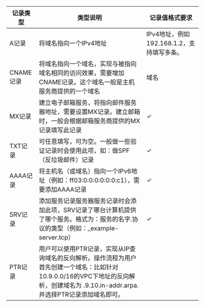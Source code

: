 | 记录类型 | 类型说明 | 记录值格式要求 |
| --- | --- | --- |
| A记录 | 将域名指向一个IPv4地址 | IPv4地址，例如192.168.1.2，支持填写多条。 |
| CNAME记录 | 将域名指向一个域名，实现与被指向域名相同的访问效果，需要增加CNAME记录。这个域名一般是主机服务商提供的一个域名 | 域名 |
| MX记录 | 建立电子邮箱服务，将指向邮件服务器地址，需要设置MX记录。建立邮箱时，一般会根据邮箱服务商提供的MX记录填写此记录 |✓ |
| TXT记录 | 可任意填写，可为空。一般做一些验证记录时会使用此项，如：做SPF（反垃圾邮件）记录 | ✓ |
| AAAA记录 | 将主机名（或域名）指向一个IPv6地址（例如：ff03:0:0:0:0:0:0:c1），需要添加AAAA记录 | ✓ |
| SRV记录 | 添加服务记录服务器服务记录时会添加此项，SRV记录了哪台计算机提供了哪个服务。格式为：服务的名字.协议的类型（例如：_example-server.tcp） | ✓ |
| PTR记录 | 用户可以使用PTR记录，实现从IP查询域名的反向解析。操作流程为用户首先创建一个域名：比如针对10.9.0.0/16的VPC下地址的反向解析，创建域名为 .9.10.in-addr.arpa.并选择PTR记录添加域名即可。 |  |
